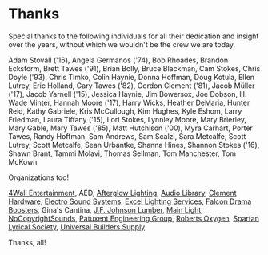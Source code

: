 <!-- title: Thanks -->
<!-- categories: pages -->
<!-- tags: thanks,kudos -->
<!-- published: 2017-06-06T22:30:00-05:00 -->
<!-- updated: 2019-03-13T10:20:00-05:00 -->
<!-- summary: Special thanks to the following individuals for all their dedication and insight over the years, without which we wouldn't be the crew we are today. -->

# Thanks

Special thanks to the following individuals for all their dedication and insight over the years, without which we wouldn't be the crew we are today.
 
Adam Stovall ('16),
Angela Germanos ('74),
Bob Rhoades,
Brandon Eckstorm,
Brett Tawes ('91),
Brian Bolly,
Bruce Blackman,
Cam Stokes,
Chris Doyle ('93),
Chris Timko,
Colin Haynie,
Donna Hoffman,
Doug Kotula,
Ellen Lutrey,
Eric Holland,
Gary Tawes ('82),
Gordon Clement ('81),
Jacob Müller ('17),
Jacob Yarnell ('15),
Jessica Haynie,
Jim Bowersox,
Joe Dobson,
H. Wade Minter,
Hannah Moore ('17),
Harry Wicks,
Heather DeMaria,
Hunter Reid,
Kathy Gabriele,
Kris McCullough,
Kim Hughes,
Kyle Eshom,
Larry Friedman,
Laura Tiffany ('15),
Lori Stokes,
Lynnley Moore,
Mary Brierley,
Mary Gable,
Mary Tawes ('85),
Matt Hutchison ('00),
Myra Carhart,
Porter Tawes,
Randy Hoffman,
Sam Andrews,
Sam Scalzi,
Sara Metcalfe,
Scott Lutrey,
Scott Metcalfe,
Sean Urbantke,
Shanna Hines,
Shannon Stokes ('16),
Shawn Brant,
Tammi Molavi,
Thomas Sellman,
Tom Manchester,
Tom McKown
 
Organizations too!
 
[4Wall Entertainment](https://www.4wall.com/),
AED,
[Afterglow Lighting](http://www.afterglowlighting.net/),
[Audio Library](https://www.youtube.com/channel/UCht8qITGkBvXKsR1Byln-wA),
[Clement Hardware](http://clementhardware.com/),
[Electro Sound Systems](http://www.electrosoundsystems.com/),
[Excel Lighting Services](https://excellightingservices.com/),
[Falcon Drama Boosters](http://www.sphsdrama.com/boosters.html),
Gina's Cantina,
[J.F. Johnson Lumber](http://www.johnsonlumberco.com),
[Main Light](https://www.mainlight.com/),
[NoCopyrightSounds](https://www.youtube.com/user/NoCopyrightSounds),
[Patuxent Engineering Group](http://www.patuxentengineering.com/),
[Roberts Oxygen](https://www.robertsoxygen.com),
[Spartan Lyrical Society](http://www.spmssings.org/),
[Universal Builders Supply](http://www.ubs1.com/)

Thanks, all!

<!-- EOF -->
